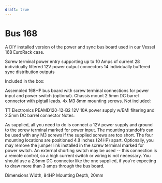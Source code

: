 ```yaml
---
draft: true
---
```


# Bus 168

A DIY installed version of the power and sync bus board used in our Vessel 168 EuroRack case.

Screw terminal power entry supporting up to 10 Amps of current
28 individually filtered 12V power output connectors 
14 individually buffered sync distribution outputs 

Included in the box:

Assembled 168HP bus board with screw terminal connections for power input and power switch (optional).
Chassis mount 2.5mm DC barrel connector with pigtail leads.
4x M3 8mm mounting screws.
Not included:

TT Electronics PEAMD120-12-B2 12V 10A power supply w/EMI filtering and 2.5mm DC barrel connector
Notes:

As supplied, all you need to do is connect a 12V power supply and ground to the screw terminal marked for power input.
The mounting standoffs can be used with any M3 screws if the supplied screws are too short.  The four mounting locations are positioned 4.8 inches (24HP) apart.
Optionally, you may remove the jumper link installed in the screw terminal marked for power switch.  An external shorting switch may be used -- this connection is a remote control, so a high current switch or wiring is not necessary.
You should use a 2.5mm DC connector like the one supplied, if you're expecting to draw more than 3 amps through the bus board. 

Dimensions
Width, 84HP
Mounting Depth, 20mm